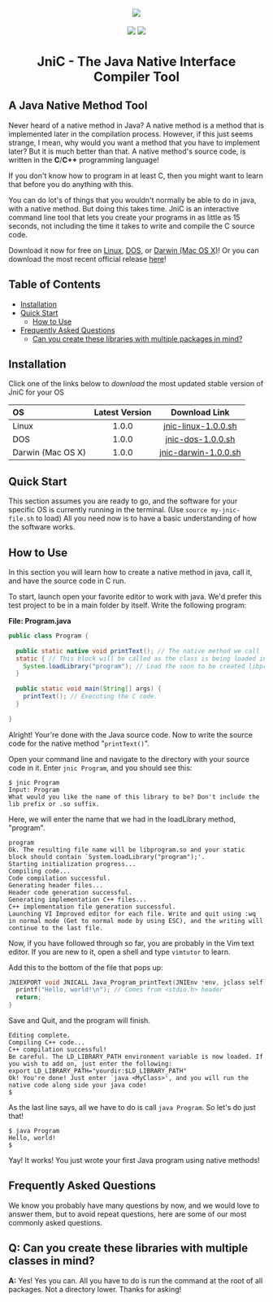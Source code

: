 <h1 align="center">
  <a href="https://github.com/CodeDojoOfficial/JniC"><img src="https://codedojoofficial.github.io/image/jnic-logo.png"></a>
  <br>
</h1>

<p align="center">
  <a href="https://github.com/CodeDojoOfficial/JniC/releases/tag/1.0.0"><img src="https://img.shields.io/badge/version-1.0.0-green.svg?longCache=true&style=for-the-badge"></a>
  <a href="#a-java-native-method-tool"><img src="https://img.shields.io/badge/java%20native%20interface-compiler-blue.svg?longCache=true&style=for-the-badge"></a>
</p>

<h3 align="center" style="font-size: 25px;">
  <font>JniC - The Java Native Interface Compiler Tool</font>
</h3>

## A Java Native Method Tool

Never heard of a native method in Java? A native method is a method that is implemented later in the compilation process. However, if this just seems strange, I mean, why would you want a method that you have to implement later? But it is much better than that. A native method's source code, is written in the **C**/**C++** programming language!

If you don't know how to program in at least C, then you might want to learn that before you do anything with this.

You can do lot's of things that you wouldn't normally be able to do in java, with a native method. But doing this takes time. JniC is an interactive command line tool that lets you create your programs in as little as 15 seconds, not including the time it takes to write and compile the C source code.

Download it now for free on [Linux](https://github.com/CodeDojoOfficial/JniC/blob/master/src/jnic-linux.sh 'jnic-linux.sh Source File'), [DOS](https://github.com/CodeDojoOfficial/JniC/blob/master/src/jnic-dos.sh 'jnic-dos.sh Source File'), or [Darwin (Mac OS X)](https://github.com/CodeDojoOfficial/JniC/blob/master/src/jnic-darwin.sh 'jnic-darwin.sh Source File')! Or you can download the most recent official release [here](https://github.com/CodeDojoOfficial/JniC/releases/latest 'Latest Release')!

## Table of Contents

- [Installation](#installation)
- [Quick Start](#quick-start)
  - [How to Use](#how-to-use)
- [Frequently Asked Questions](#frequently-asked-questions)
  - [Can you create these libraries with multiple packages in mind?](#q--can-you-create-these-libraries-with-multiple-packages-in-mind)

## Installation

Click one of the links below to *download* the most updated stable version of JniC for your OS

| OS | Latest Version | Download Link |
|:---|:--------------:|:-------------:|
| Linux | 1.0.0 | [jnic-linux-1.0.0.sh](https://github.com/CodeDojoOfficial/JniC/releases/download/1.0.0/jnic-linux-1.0.0.sh) |
| DOS | 1.0.0 | [jnic-dos-1.0.0.sh](https://github.com/CodeDojoOfficial/JniC/releases/download/1.0.0/jnic-dos-1.0.0.sh) |
| Darwin (Mac OS X) | 1.0.0 | [jnic-darwin-1.0.0.sh](https://github.com/CodeDojoOfficial/JniC/releases/download/1.0.0/jnic-darwin-1.0.0.sh) |

## Quick Start

This section assumes you are ready to go, and the software for your specific OS is currently running in the terminal. (Use `source my-jnic-file.sh` to load) All you need now is to have a basic understanding of how the software works.

## How to Use

In this section you will learn how to create a native method in java, call it, and have the source code in C run.

To start, launch open your favorite editor to work with java. We'd prefer this test project to be in a main folder by itself. Write the following program:

**File: Program.java**

```java
public class Program {
  
  public static native void printText(); // The native method we call
  static { // This block will be called as the class is being loaded into memory.
    System.loadLibrary("program"); // Load the soon to be created libprogram.so, or program.dll on DOS.
  }
  
  public static void main(String[] args) {
    printText(); // Executing the C code.
  }
  
}
```

Alright! Your're done with the Java source code. Now to write the source code for the native method "`printText()`".

Open your command line and navigate to the directory with your source code in it. Enter `jnic Program`, and you should see this:

```
$ jnic Program
Input: Program
What would you like the name of this library to be? Don't include the lib prefix or .so suffix.
```

Here, we will enter the name that we had in the loadLibrary method, "program".

```
program
Ok. The resulting file name will be libprogram.so and your static block should contain `System.loadLibrary("program");'.
Starting initialization progress...
Compiling code...
Code compilation successful.
Generating header files...
Header code generation successful.
Generating implementation C++ files...
C++ implementation file generation successful.
Launching VI Improved editor for each file. Write and quit using :wq in normal mode (Get to normal mode by using ESC), and the writing will continue to the last file.
```

Now, if you have followed through so far, you are probably in the Vim text editor. If you are new to it, open a shell and type `vimtutor` to learn.

Add this to the bottom of the file that pops up:

```c
JNIEXPORT void JNICALL Java_Program_printText(JNIEnv *env, jclass self) { // Naming convention: Java_<package_and_class_name>_<method_name>
  printf("Hello, world!\n"); // Comes from <stdio.h> header
  return;
}
```

Save and Quit, and the program will finish.

```
Editing complete.
Compiling C++ code...
C++ compilation successful!
Be careful. The LD_LIBRARY_PATH environment variable is now loaded. If you wish to add on, just enter the following:
export LD_LIBRARY_PATH="yourdir:$LD_LIBRARY_PATH"
Ok! You're done! Just enter `java <MyClass>', and you will run the native code along side your java code!
$ 
```

As the last line says, all we have to do is call `java Program`. So let's do just that!

```
$ java Program
Hello, world!
$
```

Yay! It works! You just wrote your first Java program using native methods!

## Frequently Asked Questions

We know you probably have many questions by now, and we would love to answer them, but to avoid repeat questions, here are some of our most commonly asked questions.

## Q: Can you create these libraries with multiple classes in mind?

**A:** Yes! Yes you can. All you have to do is run the command at the root of all packages. Not a directory lower. Thanks for asking!
